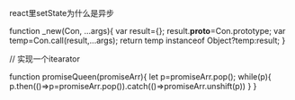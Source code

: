 react里setState为什么是异步



function _new(Con, ...args){
    var result={};
    result.__proto__=Con.prototype;
    var temp=Con.call(result,...args);
    return temp instanceof Object?temp:result;
}

// 实现一个itearator


function promiseQueen(promiseArr){
    let p=promiseArr.pop();
    while(p){
        p.then(()=>p=promiseArr.pop()).catch(()=>promiseArr.unshift(p))
    }
}